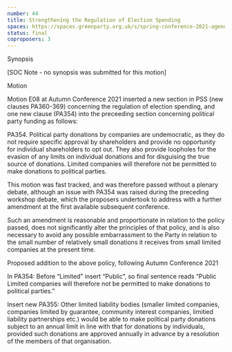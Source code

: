 ```yaml
---
number: 44
title: Strengthening the Regulation of Election Spending
spaces: https://spaces.greenparty.org.uk/s/spring-conference-2021-agenda-forum2/?contentId=77645
status: final
coproposers: 3
---
```

Synopsis


[SOC Note - no synopsis was submitted for this motion]


Motion


Motion E08 at Autumn Conference 2021 inserted a new section in PSS (new clauses PA360-369) concerning the regulation of election spending, and one new clause (PA354) into the preceeding section concerning political party funding as follows:


PA354. Political party donations by companies are undemocratic, as they do not require specific approval by shareholders and provide no opportunity for individual shareholders to opt out. They also provide loopholes for the evasion of any limits on individual donations and for disguising the true source of donations. Limited companies will therefore not be permitted to make donations to political parties.


This motion was fast tracked, and was therefore passed without a plenary debate, although an issue with PA354 was raised during the preceding workshop debate, which the proposers undertook to address with a further amendment at the first available subsequent conference.


Such an amendment is reasonable and proportionate in relation to the policy passed, does not significantly alter the principles of that policy, and is also necessary to avoid any possible embarrassment to the Party in relation to the small number of relatively small donations it receives from small limited companies at the present time.


Proposed addition to the above policy, following Autumn Conference 2021


In PA354: Before “Limited” insert “Public”, so final sentence reads “Public Limited companies will therefore not be permitted to make donations to political parties.”


Insert new PA355: Other limited liability bodies (smaller limited companies, companies limited by guarantee, community interest companies, limitied liability partnerships etc.) would be able to make political party donations subject to an annual limit in line with that for donations by individuals, provided such donations are approved annually in advance by a resolution of the members of that organisation.
